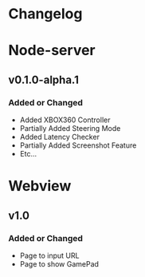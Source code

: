 # Changelog

# Node-server

## v0.1.0-alpha.1

### Added or Changed
- Added XBOX360 Controller
- Partially Added Steering Mode
- Added Latency Checker
- Partially Added Screenshot Feature
- Etc...

# Webview

## v1.0

### Added or Changed
- Page to input URL
- Page to show GamePad